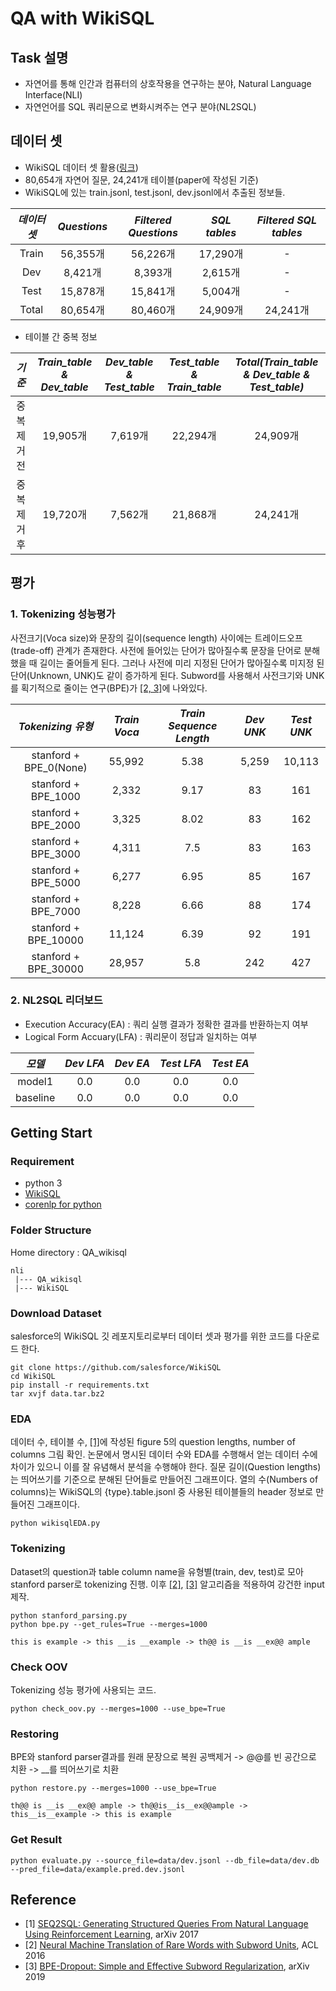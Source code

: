 # QA with WikiSQL


## Task 설명
- 자연어를 통해 인간과 컴퓨터의 상호작용을 연구하는 분야, Natural Language Interface(NLI)
- 자연언어를 SQL 쿼리문으로 변화시켜주는 연구 분야(NL2SQL)


## 데이터 셋
- WikiSQL 데이터 셋 활용([링크](https://github.com/salesforce/WikiSQL))
- 80,654개 자연어 질문, 24,241개 테이블(paper에 작성된 기준)
- WikiSQL에 있는 train.jsonl, test.jsonl, dev.jsonl에서 추출된 정보들.

*데이터 셋* | *Questions* | *Filtered Questions* | *SQL tables* | *Filtered SQL tables* | 
:---: | :---: | :---: | :---: | :---: |
Train | 56,355개 | 56,226개 | 17,290개 | - |
Dev | 8,421개 | 8,393개 | 2,615개 | - |
Test | 15,878개 | 15,841개 | 5,004개 | - |
Total | 80,654개 | 80,460개 | 24,909개 | 24,241개 |

- 테이블 간 중복 정보

*기준* | *Train_table & Dev_table* | *Dev_table & Test_table* | *Test_table & Train_table* | *Total(Train_table & Dev_table & Test_table)* | 
:---: | :---: | :---: | :---: | :---: |
중복 제거 전 | 19,905개 | 7,619개 | 22,294개 | 24,909개 |
중복 제거 후 | 19,720개 | 7,562개 | 21,868개 | 24,241개 |

## 평가
### 1. Tokenizing 성능평가
사전크기(Voca size)와 문장의 길이(sequence length) 사이에는 트레이드오프(trade-off) 관계가 존재한다.
사전에 들어있는 단어가 많아질수록 문장을 단어로 분해했을 때 길이는 줄어들게 된다.
그러나 사전에 미리 지정된 단어가 많아질수록 미지정 된 단어(Unknown, UNK)도 같이 증가하게 된다.
Subword를 사용해서 사전크기와 UNK를 획기적으로 줄이는 연구(BPE)가 [\[2, 3\]](#Reference)에 나와있다.

*Tokenizing 유형* | *Train Voca* | *Train Sequence Length* | *Dev UNK* | *Test UNK* |
:---: | :---: | :---: | :---: | :---: |
stanford + BPE_0(None) | 55,992 | 5.38 | 5,259 | 10,113 |
stanford + BPE_1000 | 2,332 | 9.17 | 83 | 161 |
stanford + BPE_2000 | 3,325 | 8.02 | 83 | 162 |
stanford + BPE_3000 | 4,311 | 7.5 | 83 | 163 |
stanford + BPE_5000 | 6,277 | 6.95 | 85 | 167 |
stanford + BPE_7000 | 8,228 | 6.66 | 88 | 174 |
stanford + BPE_10000 | 11,124 | 6.39 | 92 | 191 |
 stanford + BPE_30000 | 28,957 | 5.8 | 242 | 427 |

### 2. NL2SQL 리더보드
- Execution Accuracy(EA) : 쿼리 실행 결과가 정확한 결과를 반환하는지 여부
- Logical Form Accuary(LFA) : 쿼리문이 정답과 일치하는 여부

*모델* | *Dev LFA* | *Dev EA* | *Test LFA* | *Test EA* |
:---: | :---: | :---: | :---: | :---: |
model1 | 0.0 | 0.0 | 0.0 | 0.0 |
baseline | 0.0 | 0.0 | 0.0 | 0.0 |


## Getting Start 
### Requirement
- python 3
- [WikiSQL](https://github.com/salesforce/WikiSQL)
- [corenlp for python](https://github.com/stanfordnlp/python-stanford-corenlp)

### Folder Structure
Home directory : QA_wikisql
```
nli
 |--- QA_wikisql
 |--- WikiSQL
```

### Download Dataset
salesforce의 WikiSQL 깃 레포지토리로부터 데이터 셋과 평가를 위한 코드를 다운로드 한다.
```shell
git clone https://github.com/salesforce/WikiSQL
cd WikiSQL
pip install -r requirements.txt
tar xvjf data.tar.bz2
```

### EDA
데이터 수, 테이블 수, [\[1\]](#Reference)에 작성된 figure 5의 question lengths, number of columns 그림 확인.
논문에서 명시된 데이터 수와 EDA를 수행해서 얻는 데이터 수에 차이가 있으니 이를 잘 유념해서 분석을 수행해야 한다.
질문 길이(Question lengths)는 띄어쓰기를 기준으로 분해된 단어들로 만들어진 그래프이다.
열의 수(Numbers of columns)는 WikiSQL의 {type}.table.jsonl 중 사용된 테이블들의 header 정보로 만들어진 그래프이다. 
```shell
python wikisqlEDA.py
```

### Tokenizing
Dataset의 question과 table column name을 유형별(train, dev, test)로 모아 stanford parser로 tokenizing 진행.
이후 [\[2\]](#Reference), [\[3\]](#Reference) 알고리즘을 적용하여 강건한 input 제작.
```shell
python stanford_parsing.py
python bpe.py --get_rules=True --merges=1000

this is example -> this __is __example -> th@@ is __is __ex@@ ample
```

### Check OOV
Tokenizing 성능 평가에 사용되는 코드.
```shell
python check_oov.py --merges=1000 --use_bpe=True
```

### Restoring
BPE와 stanford parser결과를 원래 문장으로 복원
공백제거 -> @@를 빈 공간으로 치환 -> __를 띄어쓰기로 치환
```shell
python restore.py --merges=1000 --use_bpe=True

th@@ is __is __ex@@ ample -> th@@is__is__ex@@ample -> this__is__example -> this is example
```

### Get Result
```shell
python evaluate.py --source_file=data/dev.jsonl --db_file=data/dev.db --pred_file=data/example.pred.dev.jsonl
```

## Reference
- [1] [SEQ2SQL: Generating Structured Queries From Natural Language Using Reinforcement Learning](https://arxiv.org/pdf/1709.00103.pdf), arXiv 2017
- [2] [Neural Machine Translation of Rare Words with Subword Units](https://arxiv.org/pdf/1508.07909.pdf), ACL 2016 
- [3] [BPE-Dropout: Simple and Effective Subword Regularization](https://arxiv.org/pdf/1910.13267.pdf), arXiv 2019
